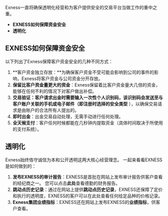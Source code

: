 
Exness一直将确保透明化经营和为客户提供安全的交易平台当做工作的重中之重。
-   **EXNESS如何保障资金安全**
-   **透明化**
## EXNESS如何保障资金安全
以下列出了Exness保障客户资金安全的几种不同方式：
1.  **客户资金独立存放：**为确保客户资金不受可能会影响到公司的事件的影响，Exness将客户资金与公司资金分开存放。
2.  **保留比客户资金量更大的资金**：Exness保留着比客户资金量大几倍的资金，能够在任何不利的情况下对客户做出补偿。
3.  **交易验证：**客户请求出金时需要输入一次性个人识别码，该识别码会发送至与客户账户关联的手机或电子邮件（即注册时选择的**安全类型** ），以确保交易请求是由账户的合法所有人提出的。
4.  **即时出金**：出金交易自动处理，无需手动进行任何处理。
5.  **全天候支付**：客户任何时候都能在几秒钟内提取资金（具体时间取决于所使用的支付系统）。
## 透明化
Exness始终恪守诚信为本和公开透明这两大核心经营理念。 一起来看看EXNESS是如何做到的：
1.  **发布EXNESS的审计报告**：EXNESS是首批在网站上发布审计报告供客户查看的经纪商之一。 您可以点击**此处**查看德勤的财务报告。 
2.  **跳动点历史记录**：通过在网站上提供**跳动点历史记录**，EXNESS还保障了定价和执行的透明度，EXNESS的客户可以在此处查看任何给定品种的价格记录。
3.  **Exness集团业绩指标**：EXNESS还在网站上发布EXNESS的**业绩指标**，供客户查看。